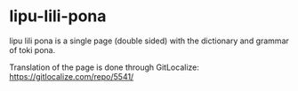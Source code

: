 # lipu-lili-pona

lipu lili pona is a single page (double sided) with the dictionary and grammar of toki pona.

Translation of the page is done through GitLocalize: https://gitlocalize.com/repo/5541/
